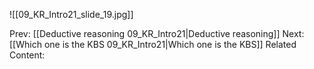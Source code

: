 ﻿

![[09_KR_Intro21_slide_19.jpg]]


Prev: [[Deductive reasoning 09_KR_Intro21|Deductive reasoning]]
Next: [[Which one is the KBS 09_KR_Intro21|Which one is the KBS]]
Related Content: